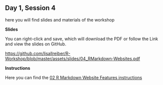 ## Day 1, Session 4

here you will find slides and materials of the workshop

**Slides**

You can right-click and save, which will download the PDF or follow the Link and view the slides on GitHub.

<https://github.com/lisallreiber/R-Workshop/blob/master/assets/slides/04_RMarkdown-Websites.pdf>


**Instructions**

Here you can find the [02 R Markdown Website Features instructions](https://github.com/lisallreiber/R-Workshop/blob/master/04_RMarkdown-Webstack/04_instructions.html)  
